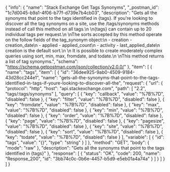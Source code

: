 {
  "info": {
    "name": "Stack Exchange Get Tags Synonyms",
    "_postman_id": "1c7d0045-b9a1-4f06-b77f-d739e7b4cb03",
    "description": "Gets all the synonyms that point to the tags identified in {tags}. If you're looking to discover all the tag synonyms on a site, use the /tags/synonyms methods instead of call this method on all tags.\n \n{tags} can contain up to 20 individual tags per request.\n \nThe sorts accepted by this method operate on the follow fields of the tag_synonym object:\n - creation - creation_date\n - applied - applied_count\n - activity - last_applied_date\n  creation is the default sort.\n \n It is possible to create moderately complex queries using sort, min, max, fromdate, and todate.\n \nThis method returns a list of tag synonyms.",
    "schema": "https://schema.getpostman.com/json/collection/v2.0.0/"
  },
  "item": [
    {
      "name": "tags",
      "item": [
        {
          "id": "36dee925-9ab0-4509-9184-43d28cc244e1",
          "name": "gets-all-the-synonyms-that-point-to-the-tags-identified-in-tags-if-youre-looking-to-discover-all-the",
          "request": {
            "url": {
              "protocol": "http",
              "host": "api.stackexchange.com",
              "path": [
                "2.2",
                "tags/:tags/synonyms"
              ],
              "query": [
                {
                  "key": "callback",
                  "value": "%7B%7D",
                  "disabled": false
                },
                {
                  "key": "filter",
                  "value": "%7B%7D",
                  "disabled": false
                },
                {
                  "key": "fromdate",
                  "value": "%7B%7D",
                  "disabled": false
                },
                {
                  "key": "max",
                  "value": "%7B%7D",
                  "disabled": false
                },
                {
                  "key": "min",
                  "value": "%7B%7D",
                  "disabled": false
                },
                {
                  "key": "order",
                  "value": "%7B%7D",
                  "disabled": false
                },
                {
                  "key": "page",
                  "value": "%7B%7D",
                  "disabled": false
                },
                {
                  "key": "pagesize",
                  "value": "%7B%7D",
                  "disabled": false
                },
                {
                  "key": "site",
                  "value": "%7B%7D",
                  "disabled": false
                },
                {
                  "key": "sort",
                  "value": "%7B%7D",
                  "disabled": false
                },
                {
                  "key": "todate",
                  "value": "%7B%7D",
                  "disabled": false
                }
              ],
              "variable": [
                {
                  "id": "tags",
                  "value": "{}",
                  "type": "string"
                }
              ]
            },
            "method": "GET",
            "body": {
              "mode": "raw"
            },
            "description": "Gets all the synonyms that point to the tags identified in {tags}"
          },
          "response": [
            {
              "status": "OK",
              "code": 200,
              "name": "Response_200",
              "id": "3bb74c0c-0b6e-4457-b5d9-e5eb01a4a74a"
            }
          ]
        }
      ]
    }
  ]
}